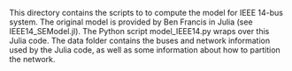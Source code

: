This directory contains the scripts to to compute the model for IEEE 14-bus system. The
original model is provided by Ben Francis in Julia (see IEEE14_SEModel.jl). The Python
script model_IEEE14.py wraps over this Julia code. The data folder contains the buses and
network information used by the Julia code, as well as some information about how to
partition the network.
